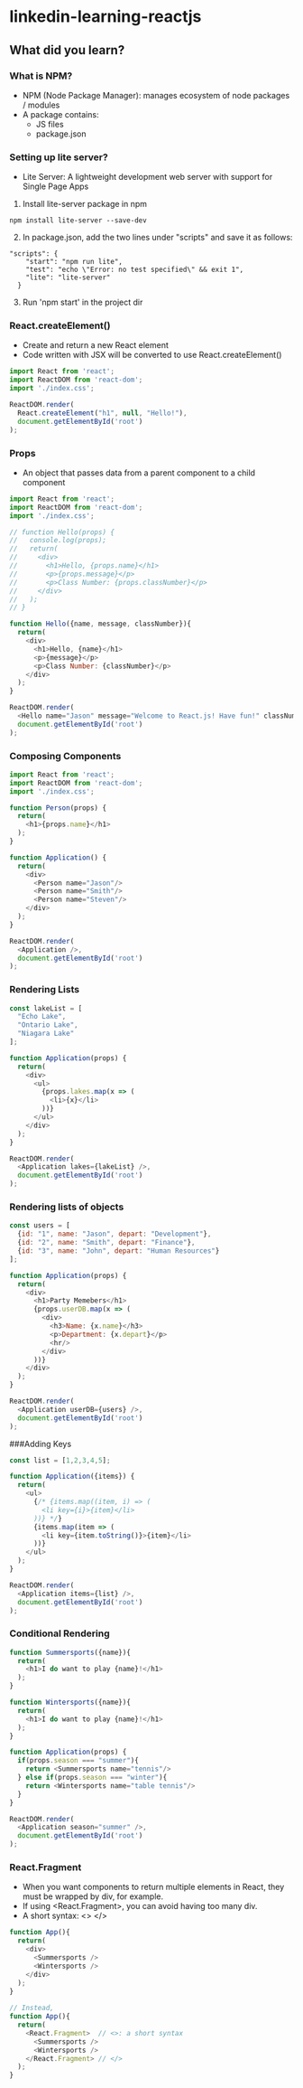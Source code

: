 # linkedin-learning-reactjs

## What did you learn?

### What is NPM?
* NPM (Node Package Manager): manages ecosystem of node packages / modules
* A package contains:
  * JS files
  * package.json
  
### Setting up lite server?
* Lite Server: A lightweight development web server with support for Single Page Apps
1. Install lite-server package in npm
```
npm install lite-server --save-dev
```
2. In package.json, add the two lines under "scripts" and save it as follows:
```
"scripts": {
    "start": "npm run lite",
    "test": "echo \"Error: no test specified\" && exit 1",
    "lite": "lite-server"
  }
```
3. Run 'npm start' in the project dir

### React.createElement()
* Create and return a new React element
* Code written with JSX will be converted to use React.createElement()
```javascript
import React from 'react';
import ReactDOM from 'react-dom';
import './index.css';

ReactDOM.render(
  React.createElement("h1", null, "Hello!"),
  document.getElementById('root')
);
```

### Props
* An object that passes data from a parent component to a child component
```javascript
import React from 'react';
import ReactDOM from 'react-dom';
import './index.css';

// function Hello(props) {
//   console.log(props);
//   return(
//     <div>
//       <h1>Hello, {props.name}</h1>
//       <p>{props.message}</p>
//       <p>Class Number: {props.classNumber}</p>
//     </div>
//   );
// }

function Hello({name, message, classNumber}){
  return(
    <div>
      <h1>Hello, {name}</h1>
      <p>{message}</p>
      <p>Class Number: {classNumber}</p>
    </div>
  );
}

ReactDOM.render(
  <Hello name="Jason" message="Welcome to React.js! Have fun!" classNumber={2020100}/>,
  document.getElementById('root')
);
```

### Composing Components
```javascript
import React from 'react';
import ReactDOM from 'react-dom';
import './index.css';

function Person(props) {
  return(
    <h1>{props.name}</h1> 
  );
}

function Application() {
  return(
    <div>
      <Person name="Jason"/>
      <Person name="Smith"/>
      <Person name="Steven"/>
    </div>
  );
}

ReactDOM.render(
  <Application />,
  document.getElementById('root')
);
```

### Rendering Lists
```javascript
const lakeList = [
  "Echo Lake",
  "Ontario Lake",
  "Niagara Lake"
];

function Application(props) {
  return(
    <div>
      <ul>
        {props.lakes.map(x => (
          <li>{x}</li> 
        ))}
      </ul>
    </div>
  );
}

ReactDOM.render(
  <Application lakes={lakeList} />,
  document.getElementById('root')
);
```

### Rendering lists of objects
```javascript
const users = [
  {id: "1", name: "Jason", depart: "Development"},
  {id: "2", name: "Smith", depart: "Finance"},
  {id: "3", name: "John", depart: "Human Resources"}
];

function Application(props) {
  return(
    <div>
      <h1>Party Memebers</h1>
      {props.userDB.map(x => (
        <div>
          <h3>Name: {x.name}</h3>
          <p>Department: {x.depart}</p>
          <hr/>
        </div>
      ))}
    </div>
  );
}

ReactDOM.render(
  <Application userDB={users} />,
  document.getElementById('root')
);
```

###Adding Keys
```javascript
const list = [1,2,3,4,5];

function Application({items}) {
  return(
    <ul>
      {/* {items.map((item, i) => (
        <li key={i}>{item}</li>
      ))} */}
      {items.map(item => (
        <li key={item.toString()}>{item}</li>
      ))}
    </ul>
  );
}

ReactDOM.render(
  <Application items={list} />,
  document.getElementById('root')
);
```

### Conditional Rendering
```javascript
function Summersports({name}){
  return(
    <h1>I do want to play {name}!</h1>
  ); 
}

function Wintersports({name}){
  return(
    <h1>I do want to play {name}!</h1>
  );
}

function Application(props) {
  if(props.season === "summer"){
    return <Summersports name="tennis"/>
  } else if(props.season === "winter"){
    return <Wintersports name="table tennis"/>
  }
}

ReactDOM.render(
  <Application season="summer" />,
  document.getElementById('root')
);
```

### React.Fragment
* When you want components to return multiple elements in React, they must be wrapped by div, for example.
* If using <React.Fragment>, you can avoid having too many div.
* A short syntax: <> </>
```javascript
function App(){
  return(
    <div>
      <Summersports />
      <Wintersports />
    </div>
  );  
}
  
// Instead,
function App(){
  return(
    <React.Fragment>  // <>: a short syntax
      <Summersports />
      <Wintersports />
    </React.Fragment> // </>
  );  
}
```
